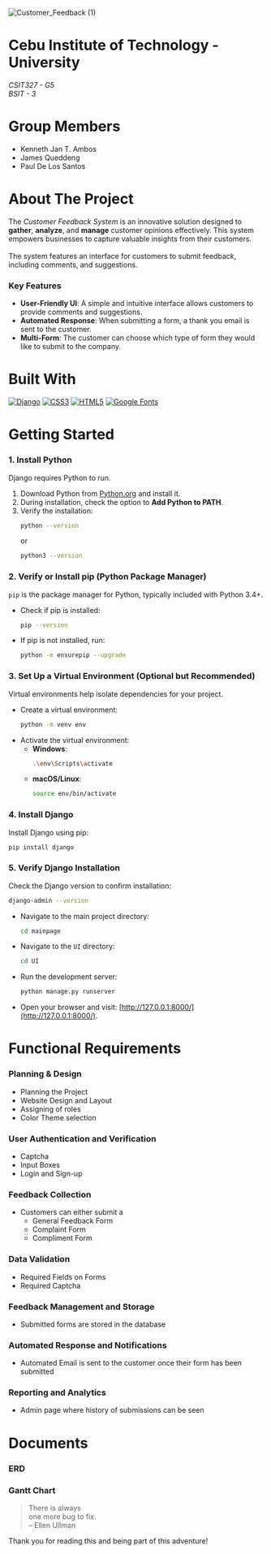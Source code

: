 ![Customer_Feedback (1)](https://github.com/user-attachments/assets/c42a1758-0b84-434b-84f3-621da30bb5f0)

# Cebu Institute of Technology - University
*CSIT327 - G5* <br>
*BSIT - 3*

# Group Members
- Kenneth Jan T. Ambos
- James Queddeng
- Paul De Los Santos

# About The Project
The *Customer Feedback System* is an innovative solution designed to **gather**, **analyze**, and **manage** customer opinions effectively. This system empowers businesses to capture valuable insights from their customers. <br> <br>
The system features an interface for customers to submit feedback, including comments, and suggestions. 

### Key Features
- **User-Friendly UI**: A simple and intuitive interface allows customers to provide comments and suggestions.
- **Automated Response**: When submitting a form, a thank you email is sent to the customer.
- **Multi-Form**: The customer can choose which type of form they would like to submit to the company.

# Built With
[![Django](https://img.shields.io/badge/Django-092E20?style=for-the-badge&logo=django&logoColor=white)](https://www.djangoproject.com/)
[![CSS3](https://img.shields.io/badge/CSS3-1572B6?style=for-the-badge&logo=css3&logoColor=white)](https://developer.mozilla.org/en-US/docs/Web/CSS)
[![HTML5](https://img.shields.io/badge/HTML5-E34F26?style=for-the-badge&logo=html5&logoColor=white)](https://developer.mozilla.org/en-US/docs/Web/HTML)
[![Google Fonts](https://img.shields.io/badge/Google%20Fonts-4285F4?style=for-the-badge&logo=google&logoColor=white)](https://fonts.google.com/)


# Getting Started

### 1. Install Python  
Django requires Python to run.

1. Download Python from [Python.org](https://www.python.org/downloads/) and install it.
2. During installation, check the option to **Add Python to PATH**.
3. Verify the installation:
   ```bash
   python --version
   ```
   or
   ```bash
   python3 --version
   ```

### 2. Verify or Install pip (Python Package Manager)

`pip` is the package manager for Python, typically included with Python 3.4+.

- Check if pip is installed:
  ```bash
  pip --version
  ```
- If pip is not installed, run:
  ```bash
  python -m ensurepip --upgrade
  ```

### 3. Set Up a Virtual Environment (Optional but Recommended)

Virtual environments help isolate dependencies for your project.

- Create a virtual environment:
  ```bash
  python -m venv env
  ```
- Activate the virtual environment:
  - **Windows**:
    ```bash
    .\env\Scripts\activate
    ```
  - **macOS/Linux**:
    ```bash
    source env/bin/activate
    ```

### 4. Install Django

Install Django using pip:
```bash
pip install django
```

### 5. Verify Django Installation

Check the Django version to confirm installation:
```bash
django-admin --version
```

- Navigate to the main project directory:
   ```bash
   cd mainpage
   ```
- Navigate to the `UI` directory:
   ```bash
   cd UI
   ```
- Run the development server:
   ```bash
   python manage.py runserver
   ```
- Open your browser and visit: [http://127.0.0.1:8000/](http://127.0.0.1:8000/).

# Functional Requirements
### Planning & Design
- Planning the Project
- Website Design and Layout
- Assigning of roles
- Color Theme selection

### User Authentication and Verification
- Captcha
- Input Boxes
- Login and Sign-up

### Feedback Collection
- Customers can either submit a
  - General Feedback Form
  - Complaint Form
  - Compliment Form

### Data Validation
- Required Fields on Forms
- Required Captcha

### Feedback Management and Storage
- Submitted forms are stored in the database

### Automated Response and Notifications
- Automated Email is sent to the customer once their form has been submitted

### Reporting and Analytics
- Admin page where history of submissions can be seen


# Documents
### ERD


### Gantt Chart


> There is always <br>
> one more bug to fix. <br>
>  – Ellen Ullman

Thank you for reading this and being part of this adventure!
